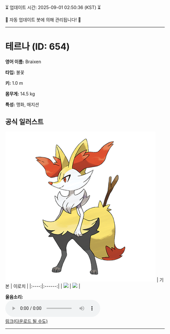 
⏳ 업데이트 시간: 2025-09-01 02:50:36 (KST) ⏳

🤖 자동 업데이트 봇에 의해 관리됩니다! 🤖

---

# 테르나 (ID: 654)
**영어 이름:** Braixen

**타입:** 불꽃

**키:** 1.0 m

**몸무게:** 14.5 kg

**특성:** 맹화, 매지션

## 공식 일러스트
![](https://raw.githubusercontent.com/PokeAPI/sprites/master/sprites/pokemon/other/official-artwork/654.png)
| 기본 | 이로치 |
|:----:|:------:|
| <img src="http://play.pokemonshowdown.com/sprites/ani/braixen.gif" width="200"> | <img src="http://play.pokemonshowdown.com/sprites/ani-shiny/braixen.gif" width="200"> |

**울음소리:**<br><audio controls src="https://raw.githubusercontent.com/PokeAPI/cries/main/cries/pokemon/latest/654.ogg"></audio><br> [링크(다운로드 될 수도)](https://raw.githubusercontent.com/PokeAPI/cries/main/cries/pokemon/latest/654.ogg)


---
